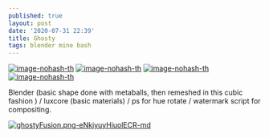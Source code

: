 ```yaml
---
published: true
layout: post
date: '2020-07-31 22:39'
title: Ghosty
tags: blender mine bash 
---
```

[![image-nohash-th](https://images.weserv.nl/?url=https://i.imgur.com/7q9cx2nb.png)](https://images.weserv.nl/?url=https://i.imgur.com/7q9cx2n.png)
[![image-nohash-th](https://images.weserv.nl/?url=https://i.imgur.com/TW3Sdhvb.png)](https://images.weserv.nl/?url=https://i.imgur.com/TW3Sdhv.png)
[![image-nohash-th](https://images.weserv.nl/?url=https://i.imgur.com/pQZlFxqb.png)](https://images.weserv.nl/?url=https://i.imgur.com/pQZlFxq.png)
[![image-nohash-th](https://images.weserv.nl/?url=https://i.imgur.com/HPawt2Kb.png)](https://images.weserv.nl/?url=https://i.imgur.com/HPawt2K.png)

Blender (basic shape done with metaballs, then remeshed in this cubic fashion ) / luxcore (basic materials) / ps for hue rotate / watermark script for compositing.

[![ghostyFusion.png-eNkjyuyHiuolECR-md](https://images.weserv.nl/?url=https://i.imgur.com/WKNXXPUl.png)](https://images.weserv.nl/?url=https://i.imgur.com/WKNXXPU.png)
